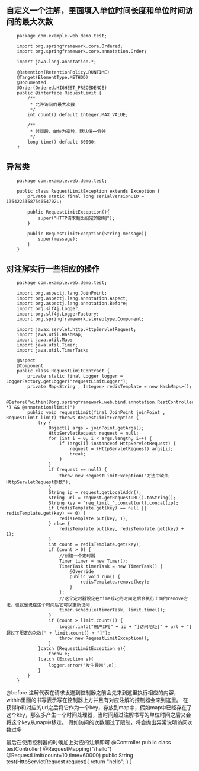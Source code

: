 自定义一个注解，里面填入单位时间长度和单位时间访问的最大次数
---------------------------------------------------------
        package com.example.web.demo.test;

        import org.springframework.core.Ordered;
        import org.springframework.core.annotation.Order;

        import java.lang.annotation.*;

        @Retention(RetentionPolicy.RUNTIME)
        @Target(ElementType.METHOD)
        @Documented
        @Order(Ordered.HIGHEST_PRECEDENCE)
        public @interface RequestLimit {
            /**
             * 允许访问的最大次数
             */
            int count() default Integer.MAX_VALUE;

            /**
             * 时间段，单位为毫秒，默认值一分钟
             */
            long time() default 60000;
        }
        
异常类        
-----------------------------------------
        package com.example.web.demo.test;

        public class RequestLimitException extends Exception {
            private static final long serialVersionUID = 1364225358754654702L;

            public RequestLimitException(){
                super("HTTP请求超出设定的限制");
            }

            public RequestLimitException(String message){
                super(message);
            }
        }
        
对注解实行一些相应的操作        
-------------------------------------------
        package com.example.web.demo.test;

        import org.aspectj.lang.JoinPoint;
        import org.aspectj.lang.annotation.Aspect;
        import org.aspectj.lang.annotation.Before;
        import org.slf4j.Logger;
        import org.slf4j.LoggerFactory;
        import org.springframework.stereotype.Component;

        import javax.servlet.http.HttpServletRequest;
        import java.util.HashMap;
        import java.util.Map;
        import java.util.Timer;
        import java.util.TimerTask;

        @Aspect
        @Component
        public class RequestLimitContract {
            private static final Logger logger = LoggerFactory.getLogger("requestLimitLogger");
            private Map<String , Integer> redisTemplate = new HashMap<>();

            @Before("within(@org.springframework.web.bind.annotation.RestController *) && @annotation(limit)")
            public void requestLimit(final JoinPoint joinPoint , RequestLimit limit) throws RequestLimitException {
                try {
                    Object[] args = joinPoint.getArgs();
                    HttpServletRequest request = null;
                    for (int i = 0; i < args.length; i++) {
                        if (args[i] instanceof HttpServletRequest) {
                            request = (HttpServletRequest) args[i];
                            break;
                        }
                    }
                    if (request == null) {
                        throw new RequestLimitException("方法中缺失HttpServletRequest参数");
                    }
                    String ip = request.getLocalAddr();
                    String url = request.getRequestURL().toString();
                    String key = "req_limit_".concat(url).concat(ip);
                    if (redisTemplate.get(key) == null || redisTemplate.get(key) == 0) {
                        redisTemplate.put(key, 1);
                    } else {
                        redisTemplate.put(key, redisTemplate.get(key) + 1);
                    }
                    int count = redisTemplate.get(key);
                    if (count > 0) {
                        //创建一个定时器
                        Timer timer = new Timer();
                        TimerTask timerTask = new TimerTask() {
                            @Override
                            public void run() {
                                redisTemplate.remove(key);
                            }
                        };
                        //这个定时器设定在time规定的时间之后会执行上面的remove方法，也就是说在这个时间后它可以重新访问
                        timer.schedule(timerTask, limit.time());
                    }
                    if (count > limit.count()) {
                        logger.info("用户IP[" + ip + "]访问地址[" + url + "]超过了限定的次数[" + limit.count() + "]");
                        throw new RequestLimitException();
                    }
                }catch (RequestLimitException e){
                    throw e;
                }catch (Exception e){
                    logger.error("发生异常",e);
                }
            }
        }
@before 注解代表在请求发送到控制器之前会先来到这里执行相应的内容，within里面的书写表示写在控制器上方并且有对应注解的控制器会来到这里。
在获得ip和对应的url之后将它作为一个key，存放到map中，假如map中已经存在了这个key，那么多产生一个时间处理器，当时间超过注解书写的单位时间之后又会将这个key从map中移走。
假如访问的次数超过了限制，将会抛出异常说明访问次数过多

最后在使用控制器的时候加上对应的注解即可
        @Controller
        public class testController{
            @RequestMapping("/hello")
            @RequestLimit(count=10,time=60000)
            public String test(HttpServletRequest request){
                return "hello";
            }
        }
